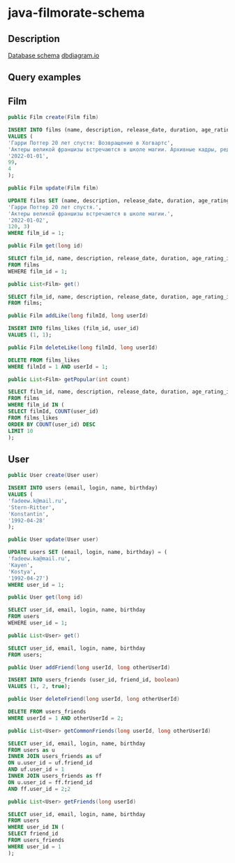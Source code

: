 # java-filmorate-schema

## Description

[Database schema](https://github.com/Stern-Ritter/java-filmorate-schema/blob/main/Schema.png)
[dbdiagram.io](https://dbdiagram.io/d/63cc2e09296d97641d7b34c4)

## Query examples

## Film

```java
public Film create(Film film)
```

```sql
INSERT INTO films (name, description, release_date, duration, age_rating_id)
VALUES (
'Гарри Поттер 20 лет спустя: Возвращение в Хогвартс',
'Актеры великой франшизы встречаются в школе магии. Архивные кадры, редкие интервью и ностальгическая атмосфера',
'2022-01-01',
99,
4
);
```

```java
public Film update(Film film)
```

```sql
UPDATE films SET (name, description, release_date, duration, age_rating_id) = (
'Гарри Поттер 20 лет спустя.',
'Актеры великой франшизы встречаются в школе магии.',
'2022-01-02',
120, 3)
WHERE film_id = 1;
```

```java
public Film get(long id)
```

```sql
SELECT film_id, name, description, release_date, duration, age_rating_id
FROM films
WEHERE film_id = 1;
```

```java
public List<Film> get()
```

```sql
SELECT film_id, name, description, release_date, duration, age_rating_id
FROM films;
```

```java
public Film addLike(long filmId, long userId)
```

```sql
INSERT INTO films_likes (film_id, user_id)
VALUES (1, 1);
```

```java
public Film deleteLike(long filmId, long userId)
```

```sql
DELETE FROM films_likes
WHERE filmId = 1 AND userId = 1;
```

```java
public List<Film> getPopular(int count)
```

```sql
SELECT film_id, name, description, release_date, duration, age_rating_id
FROM films
WHERE film_id IN (
SELECT filmId, COUNT(user_id)
FROM films_likes
ORDER BY COUNT(user_id) DESC
LIMIT 10
);
```

## User

```java
public User create(User user)
```

```sql
INSERT INTO users (email, login, name, birthday)
VALUES (
'fadeew.k@mail.ru',
'Stern-Ritter',
'Konstantin',
'1992-04-28'
);
```

```java
public User update(User user)
```

```sql
UPDATE users SET (email, login, name, birthday) = (
'fadeew.ka@mail.ru',
'Kayen',
'Kostya',
'1992-04-27')
WHERE user_id = 1;
```

```java
public User get(long id)
```

```sql
SELECT user_id, email, login, name, birthday
FROM users
WEHERE user_id = 1;
```

```java
public List<User> get()
```

```sql
SELECT user_id, email, login, name, birthday
FROM users;
```

```java
public User addFriend(long userId, long otherUserId)
```

```sql
INSERT INTO users_friends (user_id, friend_id, boolean)
VALUES (1, 2, true);
```

```java
public User deleteFriend(long userId, long otherUserId)
```

```sql
DELETE FROM users_friends
WHERE userId = 1 AND otherUserId = 2;
```

```java
public List<User> getCommonFriends(long userId, long otherUserId)
```

```sql
SELECT user_id, email, login, name, birthday
FROM users as u
INNER JOIN users_friends as uf
ON u.user_id = uf.friend_id
AND uf.user_id = 1
INNER JOIN users_friends as ff
ON u.user_id = ff.friend_id
AND ff.user_id = 2;2
```

```java
public List<User> getFriends(long userId)
```

```sql
SELECT user_id, email, login, name, birthday
FROM users
WHERE user_id IN (
SELECT friend_id
FROM users_friends
WHERE user_id = 1
);
```
